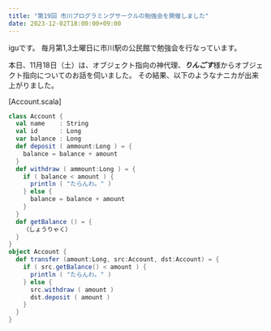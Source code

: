```yaml
---
title: "第19回 市川プログラミングサークルの勉強会を開催しました"
date: 2023-12-02T18:00:00+09:00
---
```


iguです。
毎月第1,3土曜日に市川駅の公民館で勉強会を行なっています。

本日、11月18日（土）は、オブジェクト指向の神代理、***りんごす***様からオブジェクト指向についてのお話を伺いました。
その結果、以下のようなナニカが出来上がりました。

[Account.scala]
```scala
class Account {
  val name    : String
  val id      : Long
  var balance : Long
  def deposit ( ammount:Long ) = {
    balance = balance + amount
  }
  def withdraw ( ammount:Long ) = {
    if ( balance < amount ) {
      println ( "たらんわ。" )
    } else {
      balance = balance + amount
    }
  }
  def getBalance () = {
    （しょうりゃく）
  }
}
object Account {
  def transfer (amount:Long, src:Account, dst:Account) = {
    if ( src.getBalance() < amount ) {
      println ( "たらんわ。" )
    } else {
      src.withdraw ( amount )
      dst.deposit ( amount )
    }
  }
}
```
